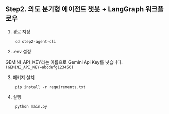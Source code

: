 ## Step2. 의도 분기형 에이전트 챗봇 + LangGraph 워크플로우
1. 경로 지정

        cd step2-agent-cli

2. .env 설정

GEMINI_API_KEY라는 이름으로 Gemini Api Key를 넛습니다. `(GEMINI_API_KEY=abcdefg123456)`

3. 패키지 설치

        pip install -r requirements.txt

4. 실행

        python main.py